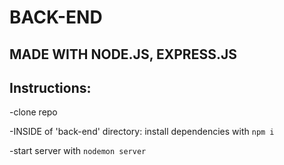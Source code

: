 # BACK-END  
## MADE WITH NODE.JS, EXPRESS.JS

Instructions:
---
-clone repo

-INSIDE of 'back-end' directory: install dependencies with `npm i`

-start server with `nodemon server`
